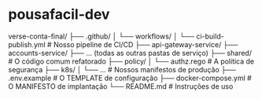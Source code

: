 # pousafacil-dev
verse-conta-final/
├── .github/
│   └── workflows/
│       └── ci-build-publish.yml    # Nosso pipeline de CI/CD
├── api-gateway-service/
├── accounts-service/
├── ... (todas as outras pastas de serviço)
├── shared/                       # O código comum refatorado
├── policy/
│   └── authz.rego                # A política de segurança
├── k8s/
│   └── ...                       # Nossos manifestos de produção
├── .env.example                  # O TEMPLATE de configuração
├── docker-compose.yml            # O MANIFESTO de implantação
└── README.md                     # Instruções de uso
